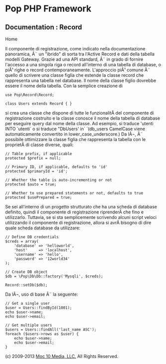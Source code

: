 Pop PHP Framework
=================

Documentation : Record
----------------------

Home

Il componente di registrazione, come indicato nella documentazione
panoramica, Ã¨ un "ibrido" di sorta tra l'Active Record e dati della
tabella modelli Gateway. Grazie ad una API standard, Ã¨ in grado di
fornire l'accesso a una singola riga o record all'interno di una tabella
di database, o piÃ¹ righe o record contemporaneamente. L'approccio piÃ¹
comune Ã¨ quello di scrivere una classe figlia che estende la classe
record che rappresenta una tabella nel database. Il nome della classe
figlio dovrebbe essere il nome della tabella. Con la semplice creazione
di

    use Pop\Record\Record;

    class Users extends Record { }

si crea una classe che dispone di tutte le funzionalitÃ del componente
di registrazione costruito e la classe conosce il nome della tabella di
database per eseguire query dal nome della classe. Ad esempio, si
traduce 'utenti INTO \`utenti\` o si traduce "DbUsers' in\` \`(db\_users
CamelCase viene automaticamente convertito in lower\_case\_underscore.)
Da lÃ¬, Ã¨ possibile ottimizzare la classe figlia che rappresenta la
tabella con le proprietÃ di classe diverse, quali:

    // Table prefix, if applicable
    protected $prefix = null;

    // Primary ID, if applicable, defaults to 'id'
    protected $primaryId = 'id';

    // Whether the table is auto-incrementing or not
    protected $auto = true;

    // Whether to use prepared statements or not, defaults to true
    protected $usePrepared = true;

Se sei all'interno di un progetto strutturato che ha una scheda di
database definito, quindi il componente di registrazione riprenderÃ che
fino e utilizzarlo. Tuttavia, se si sta semplicemente scrivendo alcuni
script veloci utilizzando il componente di registrazione, allora si avrÃ
bisogno di dire quale scheda database da utilizzare:

    // Define DB credentials
    $creds = array(
        'database' => 'helloworld',
        'host'     => 'localhost',
        'username' => 'hello',
        'password' => '12world34'
    );

    // Create DB object
    $db = \Pop\Db\Db::factory('Mysqli', $creds);

    Record::setDb($db);

Da lÃ¬, uso di base Ã¨ la seguente:

    // Get a single user
    $user = Users::findById(1001);
    echo $user->name;
    echo $user->email;

    // Get multiple users
    $users = Users::findAll('last_name ASC');
    foreach ($users->rows as $user) {
        echo $user->name;
        echo $user->email;
    }

\(c) 2009-2013 [Moc 10 Media, LLC.](http://www.moc10media.com) All
Rights Reserved.
